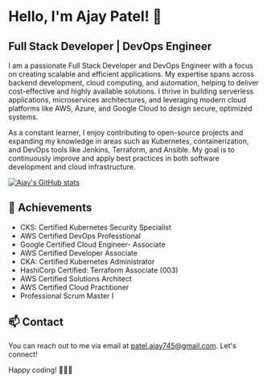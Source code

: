 # Hello, I'm Ajay Patel! 👋

## Full Stack Developer | DevOps Engineer 

I am a passionate Full Stack Developer and DevOps Engineer with a focus on creating scalable and efficient applications. My expertise spans across backend development, cloud computing, and automation, helping to deliver cost-effective and highly available solutions. I thrive in building serverless applications, microservices architectures, and leveraging modern cloud platforms like AWS, Azure, and Google Cloud to design secure, optimized systems.

As a constant learner, I enjoy contributing to open-source projects and expanding my knowledge in areas such as Kubernetes, containerization, and DevOps tools like Jenkins, Terraform, and Ansible. My goal is to continuously improve and apply best practices in both software development and cloud infrastructure.



[![Ajay's GitHub stats](https://github-readme-stats.vercel.app/api?username=patelajay745&theme=vue)](https://github.com/patelajay745/github-readme-stats)

## 🌟 Achievements

- CKS: Certified Kubernetes Security Specialist
- AWS Certified DevOps Professtional
- Google Certified Cloud Engineer- Associate
- AWS Certified Developer Associate
- CKA: Certified Kubernetes Administrator
- HashiCorp Certified: Terraform Associate (003)
- AWS Certified Solutions Architect
- AWS Certified Cloud Practitioner
- Professional Scrum Master I

## 📫 Contact

You can reach out to me via email at patel.ajay745@gmail.com. Let's connect!

Happy coding! 🚀👨‍💻
